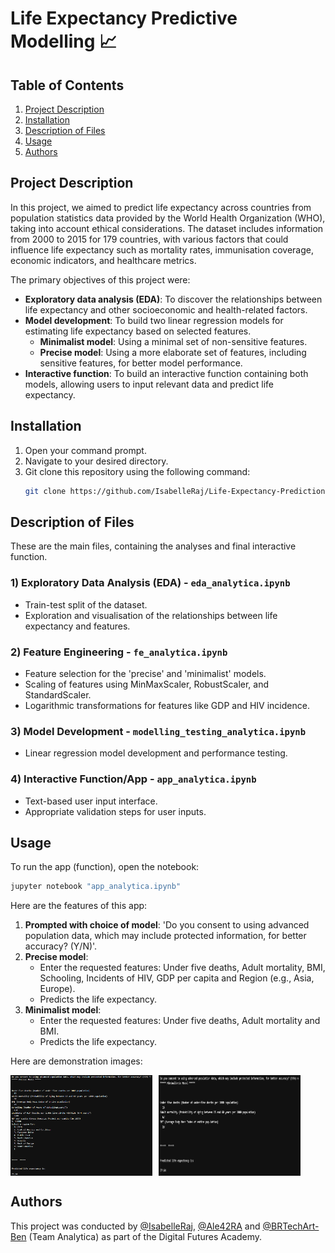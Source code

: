 # Life Expectancy Predictive Modelling 📈

## Table of Contents
1. [Project Description](#project-description)
2. [Installation](#installation)
3. [Description of Files](#description-of-files)
4. [Usage](#usage)
6. [Authors](#authors)
   
## Project Description
In this project, we aimed to predict life expectancy across countries from population statistics data provided by the World Health Organization (WHO), taking into account ethical considerations. The dataset includes information from 2000 to 2015 for 179 countries, with various factors that could influence life expectancy such as mortality rates, immunisation coverage, economic indicators, and healthcare metrics.

The primary objectives of this project were:
- **Exploratory data analysis (EDA)**: To discover the relationships between life expectancy and other socioeconomic and health-related factors.
- **Model development**: To build two linear regression models for estimating life expectancy based on selected features.
  - **Minimalist model**: Using a minimal set of non-sensitive features.
  - **Precise model**: Using a more elaborate set of features, including sensitive features, for better model performance.
- **Interactive function**: To build an interactive function containing both models, allowing users to input relevant data and predict life expectancy.

## Installation
1. Open your command prompt.
2. Navigate to your desired directory.
3. Git clone this repository using the following command:
   ```bash
   git clone https://github.com/IsabelleRaj/Life-Expectancy-Prediction
   ```
## Description of Files
These are the main files, containing the analyses and final interactive function.

### 1) Exploratory Data Analysis (EDA) - `eda_analytica.ipynb`
- Train-test split of the dataset.
- Exploration and visualisation of the relationships between life expectancy and features.

### 2) Feature Engineering - `fe_analytica.ipynb`
- Feature selection for the 'precise' and 'minimalist' models.
- Scaling of features using MinMaxScaler, RobustScaler, and StandardScaler.
- Logarithmic transformations for features like GDP and HIV incidence.

### 3) Model Development - `modelling_testing_analytica.ipynb`
- Linear regression model development and performance testing.

### 4) Interactive Function/App - `app_analytica.ipynb`
- Text-based user input interface.
- Appropriate validation steps for user inputs.

## Usage

To run the app (function), open the notebook:
```bash
jupyter notebook "app_analytica.ipynb"
```

Here are the features of this app:
1. **Prompted with choice of model**: 'Do you consent to using advanced population data, which may include protected information, for better accuracy? (Y/N)'.
2. **Precise model**:
   - Enter the requested features: Under five deaths, Adult mortality, BMI, Schooling, Incidents of HIV, GDP per capita and Region (e.g., Asia, Europe).
   - Predicts the life expectancy.
4. **Minimalist model**:
   - Enter the requested features: Under five deaths, Adult mortality and BMI.
   - Predicts the life expectancy.

Here are demonstration images:

<div style="display: flex; gap: 10px;">
  <img src="Resources/demo_precise_model.png" alt="Image 1" style="width: 45%; border: none;"/>
  <img src="Resources/demo_minimal_model.png" alt="Image 2" style="width: 45%; border: none;"/>
</div>


## Authors
This project was conducted by [@IsabelleRaj](https://github.com/IsabelleRaj), [@Ale42RA](https://github.com/Ale42RA) and [@BRTechArt-Ben](https://github.com/BRTechArt-Ben) (Team Analytica) as part of the Digital Futures Academy.
